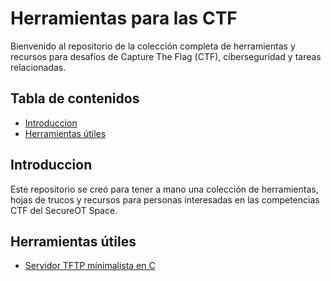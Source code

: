 # Herramientas para las CTF

Bienvenido al repositorio de la colección completa de herramientas y recursos para desafíos de Capture The Flag (CTF), ciberseguridad y tareas relacionadas.
​
## Tabla de contenidos

- [Introduccion](#introduccion)
- [Herramientas útiles](#Herramientas-útiles)

## Introduccion

Este repositorio se creó para tener a mano una colección de herramientas, hojas de trucos y recursos para personas interesadas en las competencias CTF del SecureOT Space.

## Herramientas útiles

- [Servidor TFTP mínimalista en C](https://github.com/ideawu/tftpx)
